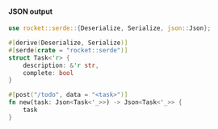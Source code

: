#### JSON output

```rust
use rocket::serde::{Deserialize, Serialize, json::Json};

#[derive(Deserialize, Serialize)]
#[serde(crate = "rocket::serde")]
struct Task<'r> {
    description: &'r str,
    complete: bool
}
```

```rust
#[post("/todo", data = "<task>")]
fn new(task: Json<Task<'_>>) -> Json<Task<'_>> {
    task
}
```


<aside class="notes">
</aside>
